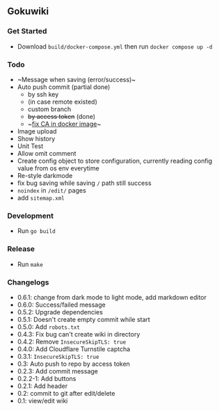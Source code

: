 ## Gokuwiki

### Get Started
- Download `build/docker-compose.yml` then run `docker compose up -d`

### Todo
- ~Message when saving (error/success)~
- Auto push commit (partial done)
  - by ssh key
  - (in case remote existed)
  - custom branch
  - ~~by access token~~ (done)
  - ~[fix CA in docker image](https://stackoverflow.com/questions/64462922/docker-multi-stage-build-go-image-x509-certificate-signed-by-unknown-authorit)~
- Image upload
- Show history
- Unit Test
- Allow omit comment
- Create config object to store configuration, currently reading config value from os env everytime
- Re-style darkmode
- fix bug saving while saving `/` path still success
- `noindex` in `/edit/` pages
- add `sitemap.xml`

### Development
- Run `go build`

### Release
- Run `make`

### Changelogs
- 0.6.1: change from dark mode to light mode, add markdown editor
- 0.6.0: Success/failed message
- 0.5.2: Upgrade dependencies
- 0.5.1: Doesn't create empty commit while start
- 0.5.0: Add `robots.txt`
- 0.4.3: Fix bug can't create wiki in directory
- 0.4.2: Remove `InsecureSkipTLS: true`
- 0.4.0: Add Cloudflare Turnstile captcha
- 0.3.1: `InsecureSkipTLS: true`
- 0.3: Auto push to repo by access token
- 0.2.3: Add commit message
- 0.2.2-1: Add buttons
- 0.2.1: Add header
- 0.2: commit to git after edit/delete
- 0.1: view/edit wiki
